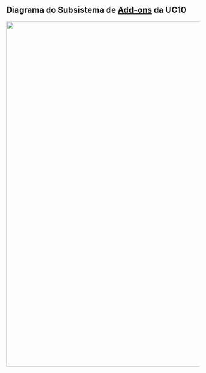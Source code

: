 ## Diagrama do Subsistema de [Add-ons](Mods) da UC10

<img src="https://github.com/gabrielziegler3/Requisitos-2018-1/blob/master/imagens/Casos_de_uso/UC10.png" width=900px>